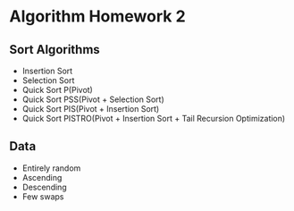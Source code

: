 # Algorithm Homework 2
## Sort Algorithms
- Insertion Sort
- Selection Sort
- Quick Sort P(Pivot)
- Quick Sort PSS(Pivot + Selection Sort)
- Quick Sort PIS(Pivot + Insertion Sort)
- Quick Sort PISTRO(Pivot + Insertion Sort + Tail Recursion Optimization)

## Data
- Entirely random
- Ascending
- Descending
- Few swaps
